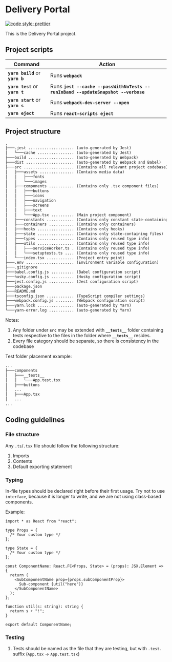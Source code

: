 # Delivery Portal

[![code style: prettier](https://img.shields.io/badge/code_style-prettier-ff69b4.svg?style=flat-square)](https://github.com/prettier/prettier)

This is the Delivery Portal project.

## Project scripts

| Command                          | Action                                                                           |
| -------------------------------- | -------------------------------------------------------------------------------- |
| **`yarn build`** or **`yarn b`** | Runs **`webpack`**                                                               |
| **`yarn test`** or **`yarn t`**  | Runs **`jest --cache --passWithNoTests --runInBand --updateSnapshot --verbose`** |
| **`yarn start`** or **`yarn s`** | Runs **`webpack-dev-server --open`**                                             |
| **`yarn eject`**                 | Runs **`react-scripts eject`**                                                   |

## Project structure

```txt
.
├───.jest .................... (auto-generated by Jest)
│   └───cache ................ (auto-generated by Jest)
├───build .................... (auto-generated by Webpack)
├───dist ..................... (auto-generated by Webpack and Babel)
├───src ...................... (Contains all relevant project codebase)
│   ├───assets ............... (Contains media data)
│   │   ├───fonts
│   │   └───images
│   ├───components ........... (Contains only .tsx component files)
│   │   ├───buttons
│   │   ├───icons
│   │   ├───navigation
│   │   ├───screens
│   │   ├───text
│   │   └───App.tsx .......... (Main project component)
│   ├───constants ............ (Contains only constant state-containing files)
│   ├───containers ........... (Contains only containers)
│   ├───hooks ................ (Contains only hooks)
│   ├───state ................ (Contains only state-containing files)
│   ├───types ................ (Contains only reused type info)
│   ├───utils ................ (Contains only reused type info)
│   │   ├───serviceWorker.ts . (Contains only reused type info)
│   │   └───setuptests.ts .... (Contains only reused type info)
│   └───index.tsx ............ (Project entry point)
├───.env ..................... (Environment variable configuration)
├───.gitignore
├───babel.config.js .......... (Babel configuration script)
├───husky.config.js .......... (Husky configuration script)
├───jest.config.js ........... (Jest configuration script)
├───package.json
├───README.md
├───tsconfig.json ............ (TypeScript compiler settings)
├───webpack.config.js ........ (Webpack configuration script)
├───yarn.lock ................ (auto-generated by Yarn)
└───yarn-error.log ........... (auto-generated by Yarn)
```

Notes:

1. Any folder under **`src`** may be extended with **`__tests__`** folder containing tests respective to the files in the folder where **`__tests__`** resides.
2. Every file category should be separate, so there is consistency in the codebase

Test folder placement example:

```txt
...
├───components
│   ├───__tests__
│   │   └───App.test.tsx
│   ├───buttons
│   ...
│   ├───App.tsx
│   ...
...
```

## Coding guidelines

### File structure

Any `.ts`/`.tsx` file should follow the following structure:

1. Imports
2. Contents
3. Default exporting statement

### Typing

In-file types should be declared right before their first usage. Try not to use
`interface`, because it is longer to write, and we are not using class-based components.

Example:

```tsx
import * as React from "react";

type Props = {
  /* Your custom type */
};

type State = {
  /* Your custom type */
};

const ComponentName: React.FC<Props, State> = (props): JSX.Element => {
  return (
    <SubComponentName prop={props.subComponentProp}>
      Sub-component {util("here")}
    </SubComponentName>
  );
};

function util(s: string): string {
  return s + "!";
}

export default ComponentName;
```

### Testing

1. Tests should be named as the file that they are testing, but with `.test.` suffix (`App.tsx` -> `App.test.tsx`)
